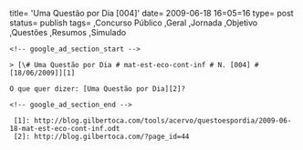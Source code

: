 
title= 'Uma Questão por Dia [004]'
date= 2009-06-18 16=05=16
type= post
status= publish
tags=
,Concurso Público
,Geral
,Jornada
,Objetivo
,Questões
,Resumos
,Simulado
~~~~~~
<!-- google_ad_section_start -->

> [\# Uma Questão por Dia # mat-est-eco-cont-inf # N. [004] # [18/06/2009]][1]

O que quer dizer: [Uma Questão por Dia][2]?

<!-- google_ad_section_end -->

 [1]: http://blog.gilbertoca.com/tools/acervo/questoespordia/2009-06-18-mat-est-eco-cont-inf.odt
 [2]: http://blog.gilbertoca.com/?page_id=44